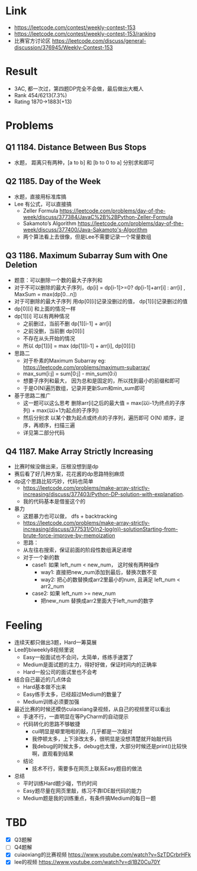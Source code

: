 # Link
- https://leetcode.com/contest/weekly-contest-153
- https://leetcode.com/contest/weekly-contest-153/ranking
- 比赛官方讨论区 https://leetcode.com/discuss/general-discussion/376945/Weekly-Contest-153

# Result
- 3AC, 都一次过，第四题DP完全不会做，最后做出大概人
- Rank 454/6213(7.3%)
- Rating 1870->1883(+13)

# Problems
## Q1 1184. Distance Between Bus Stops
- 水题， 距离只有两种，[a to b] 和 [b to 0 to a] 分别求和即可

## Q2 1185. Day of the Week
- 水题，直接用标准库搞
- Lee 有公式，可以直接搞
    - Zeller Formula https://leetcode.com/problems/day-of-the-week/discuss/377384/JavaC%2B%2BPython-Zeller-Formula
    - Sakamoto’s Algorithm https://leetcode.com/problems/day-of-the-week/discuss/377400/Java-Sakamoto's-Algorithm
    - 两个算法看上去很像，但是Lee不需要记录一个常量数组

## Q3 1186. Maximum Subarray Sum with One Deletion
- 题意：可以删除一个数的最大子序列和
- 对于不可以删除的最大子序列，dp[i] = dp[i-1]>=0? dp[i-1]+arr[i] : arr[i] , MaxSum = max(dp[0...n])
- 对于可删除的最大子序列 用dp[0][i]记录没删过的值， dp[1][i]记录删过的值
- dp[0][i] 和上面的情况一样
- dp[1][i] 可以有两种情况
    - 之前删过，当前不删  dp[1][i-1] + arr[i]
    - 之前没删，当前删 dp[0][i]
    - 不存在从头开始的情况
    - 所以 dp[1][i] = max (dp[1][i-1] + arr[i], dp[0][i])
- 思路二
    - 对于朴素的Maximum Subarray eg: https://leetcode.com/problems/maximum-subarray/
    - max_sum[i:j] = sum[0:j] - min_sum(0:i)
    - 想要子序列和最大， 因为总和是固定的，所以找到最小的前缀和即可
    - 于是O(N)遍历数组，记录并更新Sum和min_sum即可
- 基于思路二推广
    - 这一题可以这么思考 删除arr[i]之后的最大值 = max(以i-1为终点的子序列) + max(以i+1为起点的子序列)
    - 然后分别求 以某个数为起点或终点的子序列，遍历即可 O(N) 顺序，逆序，再顺序，扫描三遍
    - 详见第二部分代码
    
## Q4 1187. Make Array Strictly Increasing
- 比赛时候没做出来，压根没想到是dp
- 赛后看了好几种方案，花花酱的dp思路特别麻烦
- dp这个思路比较巧妙，代码也简单
    - https://leetcode.com/problems/make-array-strictly-increasing/discuss/377403/Python-DP-solution-with-explanation.
    - 我的代码基本是借鉴这个的
- 暴力
    - 这题暴力也可以做， dfs + backtracking
    - https://leetcode.com/problems/make-array-strictly-increasing/discuss/377531/O(n2-log(n))-solutionStarting-from-brute-force-improve-by-memoization
    - 思路：
    - 从左往右搜索，保证前面的阶段性数组满足递增
    - 对于一个新的数
        - case1: 如果 left_num < new_num， 这时候有两种操作
            - way1: 直接把new_num添加到最后，替换次数不变
            - way2: 把心的数替换成arr2里最小的num, 且满足 left_num < arr2_num
        - case2: 如果 left_num >= new_num
            - 把new_num 替换成arr2里面大于left_num的数字

# Feeling
- 连续天都只做出3题，Hard一筹莫展
- Lee的biweekly8视频里说
    - Easy一般面试也不会问，太简单，练练手速罢了
    - Medium是面试题的主力，得好好做，保证时间内的正确率
    - Hard一般公司的面试里也不会考
- 结合自己最近的几点体会
    - Hard基本做不出来
    - Easy练手太多，已经超过Medium的数量了
    - Medium训练必须要加强
- 最近比赛的时候还模仿cuiaoxiang录视频，从自己的视频里可以看出
    - 手速不行，一直明显在等PyCharm的自动提示
    - 代码转化的思路不够敏捷
        - cui明显是噼里啪啦的敲，几乎都是一次敲对
        - 我停顿太多，上下涂改太多，很明显是没想清楚就开始敲代码
        - 我debug的时候太多，debug也太慢，大部分时候还是print()比较快啊，直观看到结果
    - 结论
        - 技术不行，需要多在网页上联系Easy题目的做法
- 总结
    - 平时训练Hard题少碰，节约时间
    - Easy题尽量在网页里敲，练习不靠IDE敲代码的能力
    - Medium题是我的训练重点，有条件搞Medium的每日一题

# TBD
- [x] Q3题解
- [ ] Q4题解
- [x] cuiaoxiang的比赛视频 https://www.youtube.com/watch?v=SzTDCrbrHFk
- [x] lee的视频 https://www.youtube.com/watch?v=di1BZ0Cu70Y